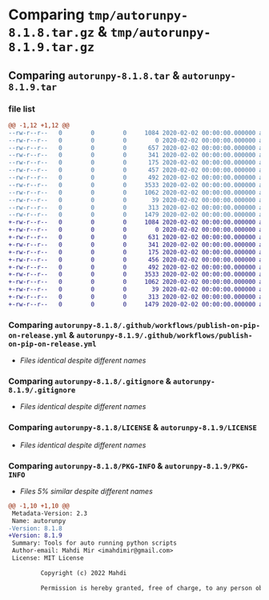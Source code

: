 # Comparing `tmp/autorunpy-8.1.8.tar.gz` & `tmp/autorunpy-8.1.9.tar.gz`

## Comparing `autorunpy-8.1.8.tar` & `autorunpy-8.1.9.tar`

### file list

```diff
@@ -1,12 +1,12 @@
--rw-r--r--   0        0        0     1084 2020-02-02 00:00:00.000000 autorunpy-8.1.8/.github/workflows/publish-on-pip-on-release.yml
--rw-r--r--   0        0        0        0 2020-02-02 00:00:00.000000 autorunpy-8.1.8/src/autorunpy/__init__.py
--rw-r--r--   0        0        0      657 2020-02-02 00:00:00.000000 autorunpy-8.1.8/src/autorunpy/make_venv.py
--rw-r--r--   0        0        0      341 2020-02-02 00:00:00.000000 autorunpy-8.1.8/src/autorunpy/ret_module_2_run.py
--rw-r--r--   0        0        0      175 2020-02-02 00:00:00.000000 autorunpy-8.1.8/src/autorunpy/ret_pkg_name.py
--rw-r--r--   0        0        0      457 2020-02-02 00:00:00.000000 autorunpy-8.1.8/src/autorunpy/rm_venv.py
--rw-r--r--   0        0        0      492 2020-02-02 00:00:00.000000 autorunpy-8.1.8/src/autorunpy/util.py
--rw-r--r--   0        0        0     3533 2020-02-02 00:00:00.000000 autorunpy-8.1.8/.gitignore
--rw-r--r--   0        0        0     1062 2020-02-02 00:00:00.000000 autorunpy-8.1.8/LICENSE
--rw-r--r--   0        0        0       39 2020-02-02 00:00:00.000000 autorunpy-8.1.8/README.md
--rw-r--r--   0        0        0      313 2020-02-02 00:00:00.000000 autorunpy-8.1.8/pyproject.toml
--rw-r--r--   0        0        0     1479 2020-02-02 00:00:00.000000 autorunpy-8.1.8/PKG-INFO
+-rw-r--r--   0        0        0     1084 2020-02-02 00:00:00.000000 autorunpy-8.1.9/.github/workflows/publish-on-pip-on-release.yml
+-rw-r--r--   0        0        0        0 2020-02-02 00:00:00.000000 autorunpy-8.1.9/src/autorunpy/__init__.py
+-rw-r--r--   0        0        0      631 2020-02-02 00:00:00.000000 autorunpy-8.1.9/src/autorunpy/make_venv.py
+-rw-r--r--   0        0        0      341 2020-02-02 00:00:00.000000 autorunpy-8.1.9/src/autorunpy/ret_module_2_run.py
+-rw-r--r--   0        0        0      175 2020-02-02 00:00:00.000000 autorunpy-8.1.9/src/autorunpy/ret_pkg_name.py
+-rw-r--r--   0        0        0      456 2020-02-02 00:00:00.000000 autorunpy-8.1.9/src/autorunpy/rm_venv.py
+-rw-r--r--   0        0        0      492 2020-02-02 00:00:00.000000 autorunpy-8.1.9/src/autorunpy/util.py
+-rw-r--r--   0        0        0     3533 2020-02-02 00:00:00.000000 autorunpy-8.1.9/.gitignore
+-rw-r--r--   0        0        0     1062 2020-02-02 00:00:00.000000 autorunpy-8.1.9/LICENSE
+-rw-r--r--   0        0        0       39 2020-02-02 00:00:00.000000 autorunpy-8.1.9/README.md
+-rw-r--r--   0        0        0      313 2020-02-02 00:00:00.000000 autorunpy-8.1.9/pyproject.toml
+-rw-r--r--   0        0        0     1479 2020-02-02 00:00:00.000000 autorunpy-8.1.9/PKG-INFO
```

### Comparing `autorunpy-8.1.8/.github/workflows/publish-on-pip-on-release.yml` & `autorunpy-8.1.9/.github/workflows/publish-on-pip-on-release.yml`

 * *Files identical despite different names*

### Comparing `autorunpy-8.1.8/.gitignore` & `autorunpy-8.1.9/.gitignore`

 * *Files identical despite different names*

### Comparing `autorunpy-8.1.8/LICENSE` & `autorunpy-8.1.9/LICENSE`

 * *Files identical despite different names*

### Comparing `autorunpy-8.1.8/PKG-INFO` & `autorunpy-8.1.9/PKG-INFO`

 * *Files 5% similar despite different names*

```diff
@@ -1,10 +1,10 @@
 Metadata-Version: 2.3
 Name: autorunpy
-Version: 8.1.8
+Version: 8.1.9
 Summary: Tools for auto running python scripts
 Author-email: Mahdi Mir <imahdimir@gmail.com>
 License: MIT License
         
         Copyright (c) 2022 Mahdi
         
         Permission is hereby granted, free of charge, to any person obtaining a copy
```

